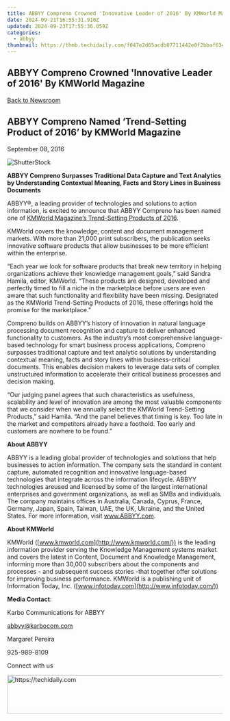 ```yaml
---
title: ABBYY Compreno Crowned 'Innovative Leader of 2016' By KMWorld Magazine
date: 2024-09-21T16:55:31.910Z
updated: 2024-09-23T17:55:36.059Z
categories:
  - abbyy
thumbnail: https://thmb.techidaily.com/f047e2d65acdb07711442e0f2bbaf634be9eacb93e4be86849bf37896b7a66cb.jpg
---
```


## ABBYY Compreno Crowned 'Innovative Leader of 2016' By KMWorld Magazine

[Back to Newsroom](https://tools.techidaily.com/abbyy/products/)

## ABBYY Compreno Named ‘Trend-Setting Product of 2016’ by KMWorld Magazine

September 08, 2016

![ShutterStock](https://content.abbyy.com/-/media/project/abbyy/abbyy/branchtemplates/shutterstock_1272462163_1296-x-729.jpg?h=729&iar=0&w=1296)

**ABBYY Compreno Surpasses Traditional Data Capture and Text Analytics by Understanding Contextual Meaning, Facts and Story Lines in Business Documents**

ABBYY®, a leading provider of technologies and solutions to action information, is excited to announce that ABBYY Compreno has been named one of [KMWorld Magazine’s Trend-Setting Products of 2016](http://www.kmworld.com/Articles/Editorial/Features/KMWorld-Trend-Setting-Products-of-2016-113140.aspx).

KMWorld covers the knowledge, content and document management markets. With more than 21,000 print subscribers, the publication seeks innovative software products that allow businesses to be more efficient within the enterprise.

“Each year we look for software products that break new territory in helping organizations achieve their knowledge management goals,” said Sandra Hamila, editor, KMWorld. “These products are designed, developed and perfectly timed to fill a niche in the marketplace before users are even aware that such functionality and flexibility have been missing. Designated as the KMWorld Trend-Setting Products of 2016, these offerings hold the promise for the marketplace.”

Compreno builds on ABBYY’s history of innovation in natural language processing document recognition and capture to deliver enhanced functionality to customers. As the industry’s most comprehensive language-based technology for smart business process applications, Compreno surpasses traditional capture and text analytic solutions by understanding contextual meaning, facts and story lines within business-critical documents. This enables decision makers to leverage data sets of complex unstructured information to accelerate their critical business processes and decision making.

“Our judging panel agrees that such characteristics as usefulness, scalability and level of innovation are among the most valuable components that we consider when we annually select the KMWorld Trend-Setting Products,” said Hamila. “And the panel believes that timing is key. Too late in the market and competitors already have a foothold. Too early and customers are nowhere to be found.”

**About ABBYY**

ABBYY is a leading global provider of technologies and solutions that help businesses to action information. The company sets the standard in content capture, automated recognition and innovative language-based technologies that integrate across the information lifecycle. ABBYY technologies areused and licensed by some of the largest international enterprises and government organizations, as well as SMBs and individuals. The company maintains offices in Australia, Canada, Cyprus, France, Germany, Japan, Spain, Taiwan, UAE, the UK, Ukraine, and the United States. For more information, visit www.ABBYY.com.

**About KMWorld**

KMWorld ([www.kmworld.com](http://www.kmworld.com/)) is the leading information provider serving the Knowledge Management systems market and covers the latest in Content, Document and Knowledge Management, informing more than 30,000 subscribers about the components and processes - and subsequent success stories -that together offer solutions for improving business performance. KMWorld is a publishing unit of Information Today, Inc. ([www.infotoday.com](http://www.infotoday.com/))

**Media Contact**:

Karbo Communications for ABBYY

abbyy@karbocom.com

Margaret Pereira

925-989-8109

Connect with us

<ins class="adsbygoogle"
     style="display:block"
     data-ad-format="autorelaxed"
     data-ad-client="ca-pub-7571918770474297"
     data-ad-slot="1223367746"></ins>

<ins class="adsbygoogle"
     style="display:block"
     data-ad-client="ca-pub-7571918770474297"
     data-ad-slot="8358498916"
     data-ad-format="auto"
     data-full-width-responsive="true"></ins>



<!-- affiliate ads begin -->
<a href="https://appsumo.8odi.net/c/5597632/2075475/7443" target="_top" id="2075475">
  <img src="//a.impactradius-go.com/display-ad/7443-2075475" border="0" alt="https://techidaily.com" width="728" height="90"/>
</a>
<img height="0" width="0" src="https://appsumo.8odi.net/i/5597632/2075475/7443" style="position:absolute;visibility:hidden;" border="0" />
<!-- affiliate ads end -->

